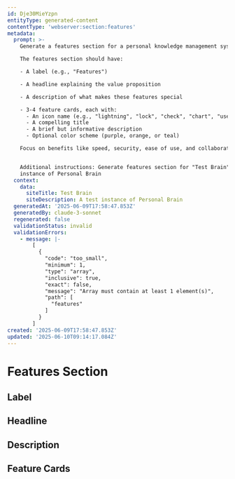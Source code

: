 ```yaml
---
id: Dje30MieYzpn
entityType: generated-content
contentType: 'webserver:section:features'
metadata:
  prompt: >-
    Generate a features section for a personal knowledge management system.

    The features section should have:

    - A label (e.g., "Features")

    - A headline explaining the value proposition

    - A description of what makes these features special

    - 3-4 feature cards, each with:
      - An icon name (e.g., "lightning", "lock", "check", "chart", "users")
      - A compelling title
      - A brief but informative description
      - Optional color scheme (purple, orange, or teal)

    Focus on benefits like speed, security, ease of use, and collaboration.


    Additional instructions: Generate features section for "Test Brain" - A test
    instance of Personal Brain
  context:
    data:
      siteTitle: Test Brain
      siteDescription: A test instance of Personal Brain
  generatedAt: '2025-06-09T17:58:47.853Z'
  generatedBy: claude-3-sonnet
  regenerated: false
  validationStatus: invalid
  validationErrors:
    - message: |-
        [
          {
            "code": "too_small",
            "minimum": 1,
            "type": "array",
            "inclusive": true,
            "exact": false,
            "message": "Array must contain at least 1 element(s)",
            "path": [
              "features"
            ]
          }
        ]
created: '2025-06-09T17:58:47.853Z'
updated: '2025-06-10T09:14:17.084Z'
---
```

# Features Section

## Label


## Headline


## Description


## Feature Cards

